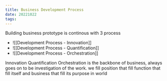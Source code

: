 ```yaml
---
title: Business Development Process
date: 20221022
tags:
---
```


Building business prototype is continous with 3 process
- ![[Development Process - Innovation]] 
- ![[Development Process - Quantification]]
- ![[Development Process - Orchestration]] 

Innovation Quantification Orchestration is the backbone of business, always goes on to be investigation of the work.
we fill position that fill function that fill itself and business that fill its purpose in world